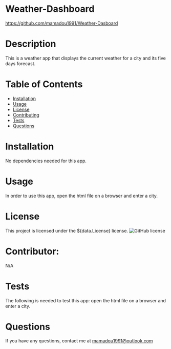   # Weather-Dashboard
  https://github.com/mamadou1991/Weather-Dasboard
  # Description
  This is a weather app that displays the current weather for a city and its five days forecast.
  # Table of Contents 
  * [Installation](#installation)
  * [Usage](#usage)
  * [License](#license)
  * [Contributing](#contributor)
  * [Tests](#tests)
  * [Questions](#questions)
  # Installation
  No dependencies needed for this app.
  # Usage
  In order to use this app, open the html file on a browser and enter a city.
  # License
  This project is licensed under the ${data.License} license. 
  ![GitHub license](https://img.shields.io/badge/license-MIT-blue.svg)
  # Contributor: 
  N/A
  # Tests
  The following is needed to test this app: open the html file on a browser and enter a city.
  # Questions
  If you have any questions, contact me at mamadou1991@outlook.com
 